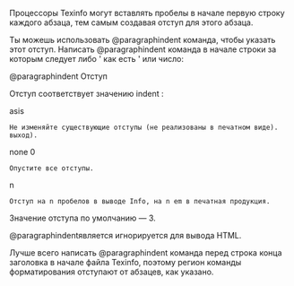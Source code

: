 Процессоры Texinfo могут вставлять пробелы в начале первую строку каждого абзаца, тем самым создавая отступ для этого абзаца.

Ты можешь использовать @paragraphindent команда, чтобы указать этот отступ. Написать @paragraphindent команда в начале строки за которым следует либо ' как есть ' или число:

@paragraphindent Отступ

Отступ соответствует значению indent :

asis

    Не изменяйте существующие отступы (не реализованы в печатном виде). выход).

none
0

    Опустите все отступы.

n

    Отступ на n пробелов в выводе Info, на n em в печатная продукция.

Значение отступа по умолчанию — 3.

@paragraphindentявляется игнорируется для вывода HTML.

Лучше всего написать @paragraphindent команда перед строка конца заголовка в начале файла Texinfo, поэтому регион команды форматирования отступают от абзацев, как указано.
